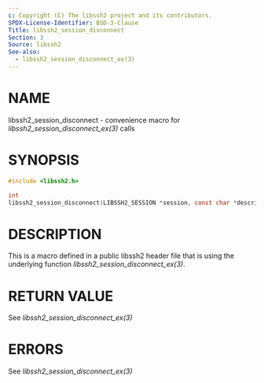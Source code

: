 ```yaml
---
c: Copyright (C) The libssh2 project and its contributors.
SPDX-License-Identifier: BSD-3-Clause
Title: libssh2_session_disconnect
Section: 3
Source: libssh2
See-also:
  - libssh2_session_disconnect_ex(3)
---
```


# NAME

libssh2_session_disconnect - convenience macro for *libssh2_session_disconnect_ex(3)* calls

# SYNOPSIS

~~~c
#include <libssh2.h>

int
libssh2_session_disconnect(LIBSSH2_SESSION *session, const char *description);
~~~

# DESCRIPTION

This is a macro defined in a public libssh2 header file that is using the
underlying function *libssh2_session_disconnect_ex(3)*.

# RETURN VALUE

See *libssh2_session_disconnect_ex(3)*

# ERRORS

See *libssh2_session_disconnect_ex(3)*
